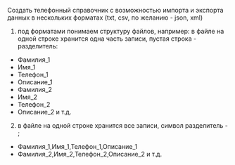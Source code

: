 Создать телефонный справочник с возможностью импорта и экспорта данных в нескольких форматах (txt, csv, по желанию - json, xml)

1. под форматами понимаем структуру файлов, например: в файле на одной строке хранится одна часть записи, пустая строка - разделитель:

- Фамилия_1
- Имя_1
- Телефон_1
- Описание_1
- Фамилия_2
- Имя_2
- Телефон_2
- Описание_2 и т.д.

2. в файле на одной строке хранится все записи, символ разделитель - ;

- Фамилия_1,Имя_1,Телефон_1,Описание_1
- Фамилия_2,Имя_2,Телефон_2,Описание_2 и т.д.

